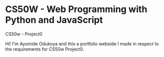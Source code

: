 # CS50W - Web Programming with Python and JavaScript
CS50w - Project0

Hi! I'm Ayomide Odukoya and this a portfolio webside I made in respect to the requirements for CS50w Project0. 

